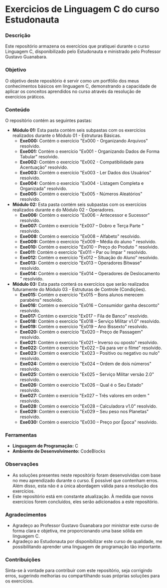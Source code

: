 
# Exercicios de Linguagem C do curso Estudonauta 

### Descrição

Este repositório armazena os exercícios que pratiquei durante o curso Linguagem C, disponibilizado pelo Estudonauta e ministrado pelo Professor Gustavo Guanabara.

### Objetivo

O objetivo deste repositório é servir como um portfólio dos meus conhecimentos básicos em linguagem C, demonstrando a capacidade de aplicar os conceitos aprendidos no curso através da resolução de exercícios práticos.

### Conteúdo

O repositório contém as seguintes pastas:

- **Módulo 01:** Esta pasta contém seis subpastas com os exercícios realizados durante o Módulo 01 - Estruturas Básicas.
  - **Exe000:** Contém o exercício "Ex000 - Organizando Arquivos" resolvido.
  - **Exe001:** Contém o exercício "Ex001 - Organizando Dados de Forma Tabular" resolvido.
  - **Exe002:** Contém o exercício "Ex002 - Compatibilidade para Acentuação" resolvido.
  - **Exe003:** Contém o exercício "Ex003 - Ler Dados dos Usuários" resolvido.
  - **Exe004:** Contém o exercício "Ex004 - Listagem Completa e Organizada" resolvido.
  - **Exe005:** Contém o exercício "Ex005 - Números Aleatórios" resolvido.
- **Módulo 02:** Esta pasta contém seis subpastas com os exercícios realizados durante e do Módulo 02 - Operadores.
  - **Exe006:** Contém o exercício "Ex006 – Antecessor e Sucessor" resolvido.
  - **Exe007:** Contém o exercício "Ex007 – Dobro e Terça Parte " resolvido.
  - **Exe008:** Contém o exercício "Ex008 – Alfabeto" resolvido.
  - **Exe009:** Contém o exercício "Ex009 – Média do aluno " resolvido.
  - **Exe010:** Contém o exercício "Ex010 – Preço do Produto " resolvido.
  - **Exe011:** Contém o exercício "Ex011 – Par ou Ímpar " resolvido.
  - **Exe012:** Contém o exercício "Ex012 – Situação do Aluno" resolvido.
  - **Exe013:** Contém o exercício "Ex013 – Operadores Bitwase" resolvido.
  - **Exe014:** Contém o exercício "Ex014 – Operadores de Deslocamento " resolvido.
- **Módulo 03:** Esta pasta conterá os exercícios que serão realizados futuramente do Módulo 03 - Estruturas de Controle (Condições).
  - **Exe015:** Contém o exercício "Ex015 – Bons alunos merecem parabéns" resolvido.
  - **Exe016:** Contém o exercício "Ex016 – Consumidor ganha desconto" resolvido.
  - **Exe017:** Contém o exercício "Ex017 – Fila de Banco" resolvido.
  - **Exe018:** Contém o exercício "Ex018 – Serviço Militar v1.0" resolvido.
  - **Exe019:** Contém o exercício "Ex019 – Ano Bissexto" resolvido.
  - **Exe020:** Contém o exercício "Ex020 – Preço de Passagem" resolvido.
  - **Exe021:** Contém o exercício "Ex021 – Inverso ou oposto" resolvido.
  - **Exe022:** Contém o exercício "Ex022 – Dá para ver o filme" resolvido.
  - **Exe023:** Contém o exercício "Ex023 – Positivo ou negativo ou nulo" resolvido.
  - **Exe024:** Contém o exercício "Ex024 – Ordem de dois números" resolvido.
  - **Exe025:** Contém o exercício "Ex025 – Serviço Militar  versão 2.0" resolvido.
  - **Exe026:** Contém o exercício "Ex026 – Qual é o Seu Estado" resolvido.
  - **Exe027:** Contém o exercício "Ex027 – Três valores em ordem " resolvido.
  - **Exe028:** Contém o exercício "Ex028 – Calculadora v1.0" resolvido.
  - **Exe029:** Contém o exercício "Ex029 – Seu peso nos Planetas" resolvido.
  - **Exe030:** Contém o exercício "Ex030 – Preço por Época" resolvido.

### Ferramentas

- **Linguagem de Programação:** C
- **Ambiente de Desenvolvimento:** CodeBlocks

### Observações

- As soluções presentes neste repositório foram desenvolvidas com base no meu aprendizado durante o curso. É possível que contenham erros. Além disso, esta não é a única abordagem válida para a resolução dos exercícios.
- Este repositório está em constante atualização. À medida que novos exercícios forem concluídos, eles serão adicionados a este repositório.

### Agradecimentos

- Agradeço ao Professor Gustavo Guanabara por ministrar este curso de forma clara e objetiva, me proporcionando uma base sólida em linguagem C.
- Agradeço ao Estudonauta por disponibilizar este curso de qualidade, me possibilitando aprender uma linguagem de programação tão importante.

### Contribuições

Sinta-se à vontade para contribuir com este repositório, seja corrigindo erros, sugerindo melhorias ou compartilhando suas próprias soluções para os exercícios.
